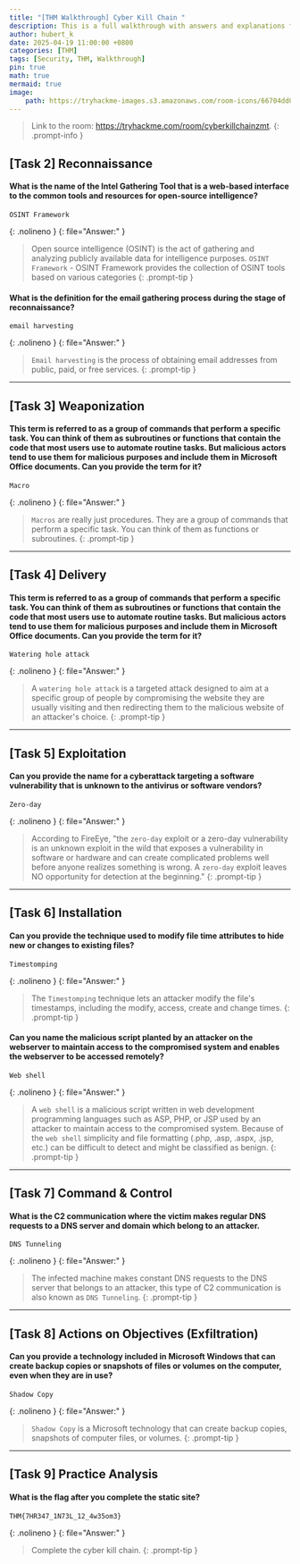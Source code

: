```yaml
---
title: "[THM Walkthrough] Cyber Kill Chain "
description: This is a full walkthrough with answers and explanations for the TryHackMe room "Cyber Kill Chain".
author: hubert_k
date: 2025-04-19 11:00:00 +0800
categories: [THM]
tags: [Security, THM, Walkthrough]
pin: true
math: true
mermaid: true
image:
    path: https://tryhackme-images.s3.amazonaws.com/room-icons/66704dd0e54a1f39bff7b1a1-1735573085552
---
```


> Link to the room: <https://tryhackme.com/room/cyberkillchainzmt>.
{: .prompt-info }

## [Task 2] Reconnaissance

#### What is the name of the Intel Gathering Tool that is a web-based interface to the common tools and resources for open-source intelligence?
```text
OSINT Framework
```
{: .nolineno }
{: file="Answer:" }

> Open source intelligence (OSINT) is the act of gathering and analyzing publicly available data for intelligence purposes. `OSINT Framework` - OSINT Framework provides the collection of OSINT tools based on various categories
{: .prompt-tip }

#### What is the definition for the email gathering process during the stage of reconnaissance?
```text
email harvesting
```
{: .nolineno }
{: file="Answer:" }

> `Email harvesting` is the process of obtaining email addresses from public, paid, or free services. 
{: .prompt-tip }

---

## [Task 3] Weaponization

#### This term is referred to as a group of commands that perform a specific task. You can think of them as subroutines or functions that contain the code that most users use to automate routine tasks. But malicious actors tend to use them for malicious purposes and include them in Microsoft Office documents. Can you provide the term for it? 
```text
Macro
```
{: .nolineno }
{: file="Answer:" }

> `Macros` are really just procedures. They are a group of commands that perform a specific task. You can think of them as functions or subroutines.
{: .prompt-tip }

---

## [Task 4] Delivery

#### This term is referred to as a group of commands that perform a specific task. You can think of them as subroutines or functions that contain the code that most users use to automate routine tasks. But malicious actors tend to use them for malicious purposes and include them in Microsoft Office documents. Can you provide the term for it? 
```text
Watering hole attack
```
{: .nolineno }
{: file="Answer:" }

> A `watering hole attack` is a targeted attack designed to aim at a specific group of people by compromising the website they are usually visiting and then redirecting them to the malicious website of an attacker's choice.
{: .prompt-tip }

---

## [Task 5] Exploitation

#### Can you provide the name for a cyberattack targeting a software vulnerability that is unknown to the antivirus or software vendors?
```text
Zero-day
```
{: .nolineno }
{: file="Answer:" }

> According to FireEye, "the `zero-day` exploit or a zero-day vulnerability is an unknown exploit in the wild that exposes a vulnerability in software or hardware and can create complicated problems well before anyone realizes something is wrong. A `zero-day` exploit leaves NO opportunity for detection at the beginning."
{: .prompt-tip }

---

## [Task 6] Installation

#### Can you provide the technique used to modify file time attributes to hide new or changes to existing files?
```text
Timestomping
```
{: .nolineno }
{: file="Answer:" }

> The `Timestomping` technique lets an attacker modify the file's timestamps, including the modify, access, create and change times. 
{: .prompt-tip }

#### Can you name the malicious script planted by an attacker on the webserver to maintain access to the compromised system and enables the webserver to be accessed remotely?
```text
Web shell
```
{: .nolineno }
{: file="Answer:" }

>  A `web shell` is a malicious script written in web development programming languages such as ASP, PHP, or JSP used by an attacker to maintain access to the compromised system. Because of the `web shell` simplicity and file formatting (.php, .asp, .aspx, .jsp, etc.) can be difficult to detect and might be classified as benign.
{: .prompt-tip }

---

## [Task 7] Command & Control

#### What is the C2 communication where the victim makes regular DNS requests to a DNS server and domain which belong to an attacker. 
```text
DNS Tunneling
```
{: .nolineno }
{: file="Answer:" }

> The infected machine makes constant DNS requests to the DNS server that belongs to an attacker, this type of C2 communication is also known as `DNS Tunneling`.
{: .prompt-tip }

---

## [Task 8] Actions on Objectives (Exfiltration)

#### Can you provide a technology included in Microsoft Windows that can create backup copies or snapshots of files or volumes on the computer, even when they are in use?  
```text
Shadow Copy
```
{: .nolineno }
{: file="Answer:" }

> `Shadow Copy` is a Microsoft technology that can create backup copies, snapshots of computer files, or volumes. 
{: .prompt-tip }

---

## [Task 9] Practice Analysis

#### What is the flag after you complete the static site?
```text
THM{7HR347_1N73L_12_4w35om3}
```
{: .nolineno }
{: file="Answer:" }

> Complete the cyber kill chain.
{: .prompt-tip }